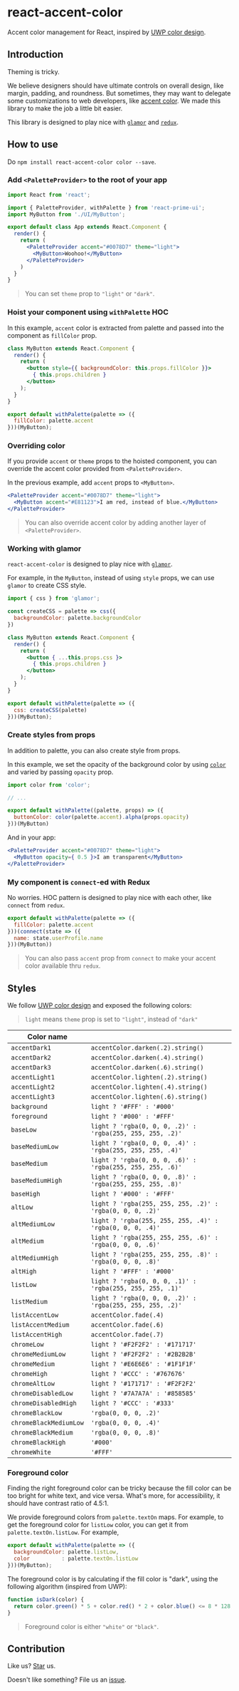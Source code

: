 # react-accent-color

Accent color management for React, inspired by [UWP color design](https://docs.microsoft.com/en-us/windows/uwp/design/style/color).

## Introduction

Theming is tricky.

We believe designers should have ultimate controls on overall design, like margin, padding, and roundness. But sometimes, they may want to delegate some customizations to web developers, like [accent color](https://support.microsoft.com/en-us/help/17144/windows-10-change-desktop-background). We made this library to make the job a little bit easier.

This library is designed to play nice with [`glamor`](https://github.com/threepointone/glamor) and [`redux`](https://github.com/reactjs/redux).

## How to use

Do `npm install react-accent-color color --save`.

### Add `<PaletteProvider>` to the root of your app

```jsx
import React from 'react';

import { PaletteProvider, withPalette } from 'react-prime-ui';
import MyButton from './UI/MyButton';

export default class App extends React.Component {
  render() {
    return (
      <PaletteProvider accent="#0078D7" theme="light">
        <MyButton>Woohoo!</MyButton>
      </PaletteProvider>
    )
  }
}
```

> You can set `theme` prop to `"light"` or `"dark"`.

### Hoist your component using `withPalette` HOC

In this example, `accent` color is extracted from palette and passed into the component as `fillColor` prop.

```jsx
class MyButton extends React.Component {
  render() {
    return (
      <button style={{ backgroundColor: this.props.fillColor }}>
        { this.props.children }
      </button>
    );
  }
}

export default withPalette(palette => ({
  fillColor: palette.accent
}))(MyButton);
```

### Overriding color

If you provide `accent` or `theme` props to the hoisted component, you can override the accent color provided from `<PaletteProvider>`.

In the previous example, add `accent` props to `<MyButton>`.

```jsx
<PaletteProvider accent="#0078D7" theme="light">
  <MyButton accent="#E81123">I am red, instead of blue.</MyButton>
</PaletteProvider>
```

> You can also override accent color by adding another layer of `<PaletteProvider>`.

### Working with glamor

`react-accent-color` is designed to play nice with [`glamor`](https://github.com/threepointone/glamor).

For example, in the `MyButton`, instead of using `style` props, we can use `glamor` to create CSS style.

```jsx
import { css } from 'glamor';

const createCSS = palette => css({
  backgroundColor: palette.backgroundColor
})

class MyButton extends React.Component {
  render() {
    return (
      <button { ...this.props.css }>
        { this.props.children }
      </button>
    );
  }
}

export default withPalette(palette => ({
  css: createCSS(palette)
}))(MyButton);
```

### Create styles from props

In addition to palette, you can also create style from props.

In this example, we set the opacity of the background color by using [`color`](https://npmjs.com/package/color) and varied by passing `opacity` prop.

```jsx
import color from 'color';

// ...

export default withPalette((palette, props) => ({
  buttonColor: color(palette.accent).alpha(props.opacity)
}))(MyButton)
```

And in your app:

```jsx
<PaletteProvider accent="#0078D7" theme="light">
  <MyButton opacity={ 0.5 }>I am transparent</MyButton>
</PaletteProvider>
```

### My component is `connect`-ed with Redux

No worries. HOC pattern is designed to play nice with each other, like `connect` from `redux`.

```jsx
export default withPalette(palette => ({
  fillColor: palette.accent
}))(connect(state => ({
  name: state.userProfile.name
}))(MyButton))
```

> You can also pass `accent` prop from `connect` to make your accent color available thru `redux`.

## Styles

We follow [UWP color design](https://docs.microsoft.com/en-us/windows/uwp/design/style/color) and exposed the following colors:

> `light` means `theme` prop is set to `"light"`, instead of `"dark"`

| Color name | |
| - | - |
| `accentDark1` | `accentColor.darken(.2).string()` |
| `accentDark2` | `accentColor.darken(.4).string()` |
| `accentDark3` | `accentColor.darken(.6).string()` |
| `accentLight1` | `accentColor.lighten(.2).string()` |
| `accentLight2` | `accentColor.lighten(.4).string()` |
| `accentLight3` | `accentColor.lighten(.6).string()` |
| `background` | `light ? '#FFF' : '#000'` |
| `foreground` | `light ? '#000' : '#FFF'` |
| `baseLow` | `light ? 'rgba(0, 0, 0, .2)' : 'rgba(255, 255, 255, .2)'` |
| `baseMediumLow` | `light ? 'rgba(0, 0, 0, .4)' : 'rgba(255, 255, 255, .4)'` |
| `baseMedium` | `light ? 'rgba(0, 0, 0, .6)' : 'rgba(255, 255, 255, .6)'` |
| `baseMediumHigh` | `light ? 'rgba(0, 0, 0, .8)' : 'rgba(255, 255, 255, .8)'` |
| `baseHigh` | `light ? '#000' : '#FFF'` |
| `altLow` | `light ? 'rgba(255, 255, 255, .2)' : 'rgba(0, 0, 0, .2)'` |
| `altMediumLow` | `light ? 'rgba(255, 255, 255, .4)' : 'rgba(0, 0, 0, .4)'` |
| `altMedium` | `light ? 'rgba(255, 255, 255, .6)' : 'rgba(0, 0, 0, .6)'` |
| `altMediumHigh` | `light ? 'rgba(255, 255, 255, .8)' : 'rgba(0, 0, 0, .8)'` |
| `altHigh` | `light ? '#FFF' : '#000'` |
| `listLow` | `light ? 'rgba(0, 0, 0, .1)' : 'rgba(255, 255, 255, .1)'` |
| `listMedium` | `light ? 'rgba(0, 0, 0, .2)' : 'rgba(255, 255, 255, .2)'` |
| `listAccentLow` | `accentColor.fade(.4)` |
| `listAccentMedium` | `accentColor.fade(.6)` |
| `listAccentHigh` | `accentColor.fade(.7)` |
| `chromeLow` | `light ? '#F2F2F2' : '#171717'` |
| `chromeMediumLow` | `light ? '#F2F2F2' : '#2B2B2B'` |
| `chromeMedium` | `light ? '#E6E6E6' : '#1F1F1F'` |
| `chromeHigh` | `light ? '#CCC' : '#767676'` |
| `chromeAltLow` | `light ? '#171717' : '#F2F2F2'` |
| `chromeDisabledLow` | `light ? '#7A7A7A' : '#858585'` |
| `chromeDisabledHigh` | `light ? '#CCC' : '#333'` |
| `chromeBlackLow` | `'rgba(0, 0, 0, .2)'` |
| `chromeBlackMediumLow` | `'rgba(0, 0, 0, .4)'` |
| `chromeBlackMedium` | `'rgba(0, 0, 0, .8)'` |
| `chromeBlackHigh` | `'#000'` |
| `chromeWhite` | `'#FFF'` |

### Foreground color

Finding the right foreground color can be tricky because the fill color can be too bright for white text, and vice versa. What's more, for accessibility, it should have contrast ratio of 4.5:1.

We provide foreground colors from `palette.textOn` maps. For example, to get the foreground color for `listLow` color, you can get it from `palette.textOn.listLow`. For example,

```js
export default withPalette(palette => ({
  backgroundColor: palette.listLow,
  color          : palette.textOn.listLow
}))(MyButton);
```

The foreground color is by calculating if the fill color is "dark", using the following algorithm (inspired from UWP):

```js
function isDark(color) {
  return color.green() * 5 + color.red() * 2 + color.blue() <= 8 * 128;
}
```

> Foreground color is either `"white"` or `"black"`.

## Contribution

Like us? [Star](https://github.com/compulim/react-accent-color/stargazers) us.

Doesn't like something? File us an [issue](https://github.com/compulim/react-accent-color/issues).
